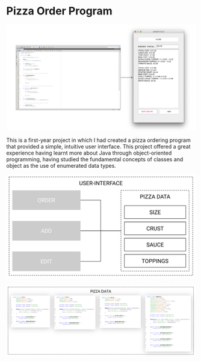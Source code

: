 # Pizza Order Program 

![](assets/order.png)

This is a first-year project in which I had created a pizza ordering program that provided a simple, intuitive user interface. This project offered a great experience having learnt more about Java through object-oriented programming, having studied the fundamental concepts of classes and object as the use of enumerated data types.

![](assets/ui.png)

![](assets/data.png)
